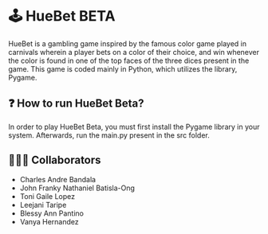 # 🕹️ **HueBet BETA**
HueBet is a gambling game inspired by the famous color game played in carnivals wherein a player bets on a color of their choice, and win whenever the color is found in one of the top faces of the three dices present in the game. This game is coded mainly in Python, which utilizes the library, Pygame.

## ❓ How to run HueBet Beta?
In order to play HueBet Beta, you must first install the Pygame library in your system. Afterwards, run the main.py present in the src folder.

## 👨🏻‍💻 **Collaborators**
- Charles Andre Bandala
- John Franky Nathaniel Batisla-Ong
- Toni Gaile Lopez
- Leejani Taripe
- Blessy Ann Pantino
- Vanya Hernandez

